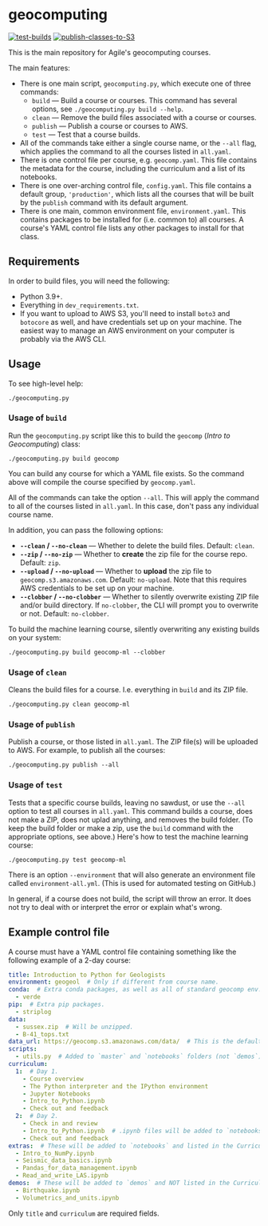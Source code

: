 # geocomputing

[![test-builds](https://github.com/agile-geoscience/geocomputing/actions/workflows/test-all.yml/badge.svg)](https://github.com/agile-geoscience/geocomputing/actions/workflows/test-all.yml)
[![publish-classes-to-S3](https://github.com/agile-geoscience/geocomputing/actions/workflows/publish.yml/badge.svg)](https://github.com/agile-geoscience/geocomputing/actions/workflows/publish.yml)

This is the main repository for Agile's geocomputing courses.

The main features:

- There is one main script, `geocomputing.py`, which execute one of three commands:
  - `build` &mdash; Build a course or courses. This command has several options, see `./geocomputing.py build --help`.
  - `clean` &mdash; Remove the build files associated with a course or courses.
  - `publish` &mdash; Publish a course or courses to AWS.
  - `test` &mdash; Test that a course builds.
- All of the commands take either a single course name, or the `--all` flag, which applies the command to all the courses listed in `all.yaml`.
- There is one control file per course, e.g. `geocomp.yaml`. This file contains the metadata for the course, including the curriculum and a list of its notebooks.
- There is one over-arching control file, `config.yaml`. This file contains a default group, `'production'`, which lists all the courses that will be built by the `publish` command with its default argument.
- There is one main, common environment file, `environment.yaml`. This contains packages to be installed for (i.e. common to)  all courses. A course's YAML control file lists any other packages to install for that class.


## Requirements

In order to build files, you will need the following:

- Python 3.9+.
- Everything in `dev_requirements.txt`.
- If you want to upload to AWS S3, you'll need to install `boto3` and `botocore` as well, and have credentials set up on your machine. The easiest way to manage an AWS environment on your computer is probably via the AWS CLI.


## Usage

To see high-level help:

    ./geocomputing.py


### Usage of `build`

Run the `geocomputing.py` script like this to build the `geocomp` (_Intro to Geocomputing_) class:

    ./geocomputing.py build geocomp

You can build any course for which a YAML file exists. So the command above will compile the course specified by `geocomp.yaml`.

All of the commands can take the option `--all`. This will apply the command to all of the courses listed in `all.yaml`. In this case, don't pass any individual course name.

In addition, you can pass the following options:

- **`--clean` / `--no-clean`** &mdash; Whether to delete the build files. Default: `clean`.
- **`--zip` / `--no-zip`** &mdash; Whether to **create** the zip file for the course repo. Default: `zip`.
- **`--upload` / `--no-upload`** &mdash; Whether to **upload** the zip file to `geocomp.s3.amazonaws.com`. Default: `no-upload`. Note that this requires AWS credentials to be set up on your machine.
- **`--clobber` / `--no-clobber`** &mdash; Whether to silently overwrite existing ZIP file and/or build directory. If `no-clobber`, the CLI will prompt you to overwrite or not. Default: `no-clobber`.

To build the machine learning course, silently overwriting any existing builds on your system:

    ./geocomputing.py build geocomp-ml --clobber


### Usage of `clean`

Cleans the build files for a course. I.e. everything in `build` and its ZIP file.

    ./geocomputing.py clean geocomp-ml


### Usage of `publish`

Publish a course, or those listed in `all.yaml`. The ZIP file(s) will be uploaded to AWS. For example, to publish all the courses:

    ./geocomputing.py publish --all


### Usage of `test`

Tests that a specific course builds, leaving no sawdust, or use the `--all` option to test all courses in `all.yaml`. This command builds a course, does not make a ZIP, does not uplad anything, and removes the build folder. (To keep the build folder or make a zip, use the `build` command with the appropriate options, see above.) Here's how to test the machine learning course:

    ./geocomputing.py test geocomp-ml

There is an option `--environment` that will also generate an environment file called `environment-all.yml`. (This is used for automated testing on GitHub.)

In general, if a course does not build, the script will throw an error. It does not try to deal with or interpret the error or explain what's wrong.


## Example control file

A course must have a YAML control file containing something like the following example of a 2-day course:

```yaml
title: Introduction to Python for Geologists
environment: geogeol  # Only if different from course name.
conda:  # Extra conda packages, as well as all of standard geocomp env.
  - verde
pip:  # Extra pip packages.
  - striplog
data:
  - sussex.zip  # Will be unzipped.
  - B-41_tops.txt
data_url: https://geocomp.s3.amazonaws.com/data/  # This is the default value.
scripts:
  - utils.py  # Added to `master` and `notebooks` folders (not `demos`).
curriculum:
  1:  # Day 1.
    - Course overview
    - The Python interpreter and the IPython environment
    - Jupyter Notebooks
    - Intro_to_Python.ipynb
    - Check out and feedback
  2:  # Day 2.
    - Check in and review
    - Intro_to_Python.ipynb  # .ipynb files will be added to `notebooks`.
    - Check out and feedback
extras:  # These will be added to `notebooks` and listed in the Curriculum.
  - Intro_to_NumPy.ipynb
  - Seismic_data_basics.ipynb
  - Pandas_for_data_management.ipynb
  - Read_and_write_LAS.ipynb
demos:  # These will be added to `demos` and NOT listed in the Curriculum.
  - Birthquake.ipynb
  - Volumetrics_and_units.ipynb
```

Only `title` and `curriculum` are required fields.

